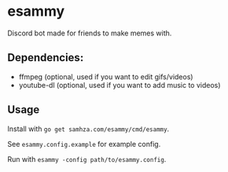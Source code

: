 # esammy

Discord bot made for friends to make memes with.

## Dependencies:
- ffmpeg (optional, used if you want to edit gifs/videos)
- youtube-dl (optional, used if you want to add music to videos)

## Usage

Install with `go get samhza.com/esammy/cmd/esammy`.

See `esammy.config.example` for example config.

Run with `esammy -config path/to/esammy.config`.
